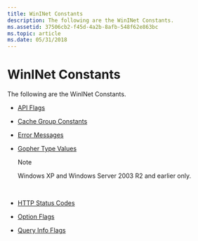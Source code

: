 ```yaml
---
title: WinINet Constants
description: The following are the WinINet Constants.
ms.assetid: 37506cb2-f45d-4a2b-8afb-548f62e863bc
ms.topic: article
ms.date: 05/31/2018
---
```


# WinINet Constants

The following are the WinINet Constants.

-   [API Flags](api-flags.md)
-   [Cache Group Constants](cache-group-constants.md)
-   [Error Messages](wininet-errors.md)
-   [Gopher Type Values](gopher-type-values.md)
    > [!Note]  
    > Windows XP and Windows Server 2003 R2 and earlier only.

     

-   [HTTP Status Codes](http-status-codes.md)
-   [Option Flags](option-flags.md)
-   [Query Info Flags](query-info-flags.md)

 

 




